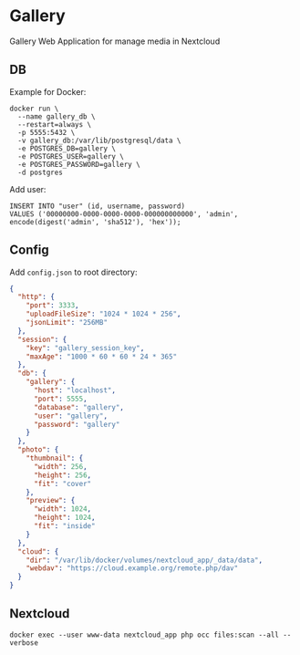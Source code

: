 # Gallery

Gallery Web Application for manage media in Nextcloud

## DB

Example for Docker:

```shell script
docker run \
  --name gallery_db \
  --restart=always \
  -p 5555:5432 \
  -v gallery_db:/var/lib/postgresql/data \
  -e POSTGRES_DB=gallery \
  -e POSTGRES_USER=gallery \
  -e POSTGRES_PASSWORD=gallery \
  -d postgres
```

Add user:

```postgresql
INSERT INTO "user" (id, username, password) 
VALUES ('00000000-0000-0000-0000-000000000000', 'admin', encode(digest('admin', 'sha512'), 'hex'));
```

## Config

Add `config.json` to root directory:

```json
{
  "http": {
    "port": 3333,
    "uploadFileSize": "1024 * 1024 * 256",
    "jsonLimit": "256MB"
  },
  "session": {
    "key": "gallery_session_key",
    "maxAge": "1000 * 60 * 60 * 24 * 365"
  },
  "db": {
    "gallery": {
      "host": "localhost",
      "port": 5555,
      "database": "gallery",
      "user": "gallery",
      "password": "gallery"
    }
  },
  "photo": {
    "thumbnail": {
      "width": 256,
      "height": 256,
      "fit": "cover"
    },
    "preview": {
      "width": 1024,
      "height": 1024,
      "fit": "inside"
    }
  },
  "cloud": {
    "dir": "/var/lib/docker/volumes/nextcloud_app/_data/data",
    "webdav": "https://cloud.example.org/remote.php/dav"
  }
}
```

## Nextcloud

```shell script
docker exec --user www-data nextcloud_app php occ files:scan --all --verbose
```